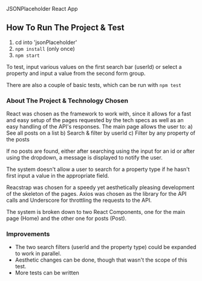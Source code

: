 JSONPlaceholder React App

## How To Run The Project & Test

1. cd into 'jsonPlaceholder'
2. `npm install` (only once)
3. `npm start`

To test, input various values on the first search bar (userId) or select a property and input a value from the second form group.

There are also a couple of basic tests, which can be run with `npm test`

### About The Project & Technology Chosen

React was chosen as the framework to work with, since it allows for a fast and easy setup of the pages requested by the tech specs as well as an easy handling of the API's responses.
The main page allows the user to:
a) See all posts on a list
b) Search & filter by userId
c) Filter by any property of the posts

If no posts are found, either after searching using the input for an id or after using the dropdown, a message is displayed to notify the user.

The system doesn't allow a user to search for a property type if he hasn't first input a value in the appropriate field.

Reacstrap was chosen for a speedy yet aesthetically pleasing development of the skeleton of the pages. Axios was chosen as the library for the API calls and Underscore for throttling the requests to the API.

The system is broken down to two React Components, one for the main page (Home) and the other one for posts (Post).

### Improvements

- The two search filters (userId and the property type) could be expanded to work in parallel.
- Aesthetic changes can be done, though that wasn't the scope of this test.
- More tests can be written
